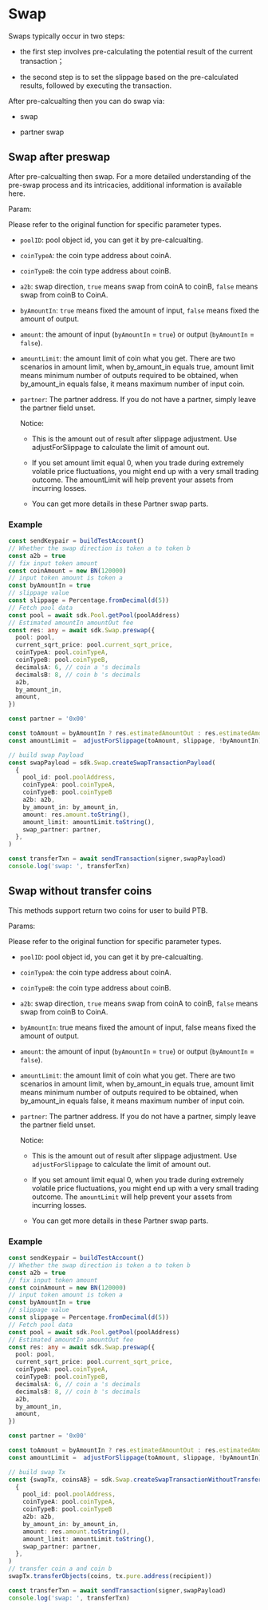 # Swap

Swaps typically occur in two steps:

- the first step involves pre-calculating the potential result of the current transaction；

- the second step is to set the slippage based on the pre-calculated results, followed by executing the transaction.

After pre-calcualting then you can do swap via:

- swap

- partner swap

## Swap after preswap

After pre-calcualting then swap. For a more detailed understanding of the pre-swap process and its intricacies, additional information is available here.

Param:

Please refer to the original function for specific parameter types.

- `poolID`: pool object id, you can get it by pre-calcualting.

- `coinTypeA`: the coin type address about coinA.

- `coinTypeB`: the coin type address about coinB.

- `a2b`: swap direction, `true` means swap from coinA to coinB, `false` means swap from coinB to CoinA.

- `byAmountIn`: `true` means fixed the amount of input, `false` means fixed the amount of output.

- `amount`: the amount of input (`byAmountIn` = `true`) or output (`byAmountIn` = `false`).

- `amountLimit`: the amount limit of coin what you get. There are two scenarios in amount limit, when by_amount_in equals true, amount limit means minimum number of outputs required to be obtained, when by_amount_in equals false, it means maximum number of input coin.

- `partner`: The partner address. If you do not have a partner, simply leave the partner field unset.

  Notice:
  - This is the amount out of result after slippage adjustment. Use adjustForSlippage to calculate the limit of amount out.

  - If you set amount limit equal 0, when you trade during extremely volatile price fluctuations, you might end up with a very small trading outcome. The amountLimit will help prevent your assets from incurring losses.

  - You can get more details in these Partner swap parts.

### Example

```typescript
const sendKeypair = buildTestAccount()
// Whether the swap direction is token a to token b
const a2b = true
// fix input token amount
const coinAmount = new BN(120000)
// input token amount is token a
const byAmountIn = true
// slippage value
const slippage = Percentage.fromDecimal(d(5))
// Fetch pool data
const pool = await sdk.Pool.getPool(poolAddress)
// Estimated amountIn amountOut fee
const res: any = await sdk.Swap.preswap({
  pool: pool,
  current_sqrt_price: pool.current_sqrt_price,
  coinTypeA: pool.coinTypeA,
  coinTypeB: pool.coinTypeB,
  decimalsA: 6, // coin a 's decimals
  decimalsB: 8, // coin b 's decimals
  a2b,
  by_amount_in,
  amount,
})

const partner = '0x00'

const toAmount = byAmountIn ? res.estimatedAmountOut : res.estimatedAmountIn
const amountLimit =  adjustForSlippage(toAmount, slippage, !byAmountIn)

// build swap Payload
const swapPayload = sdk.Swap.createSwapTransactionPayload(
  {
    pool_id: pool.poolAddress,
    coinTypeA: pool.coinTypeA,
    coinTypeB: pool.coinTypeB
    a2b: a2b,
    by_amount_in: by_amount_in,
    amount: res.amount.toString(),
    amount_limit: amountLimit.toString(),
    swap_partner: partner,
  },
)

const transferTxn = await sendTransaction(signer,swapPayload)
console.log('swap: ', transferTxn)
```

## Swap without transfer coins

This methods support return two coins for user to build PTB.

Params:

Please refer to the original function for specific parameter types.

- `poolID`: pool object id, you can get it by pre-calcualting.

- `coinTypeA`: the coin type address about coinA.

- `coinTypeB`: the coin type address about coinB.

- `a2b`: swap direction, `true` means swap from coinA to coinB, `false` means swap from coinB to CoinA.

- `byAmountIn`: true means fixed the amount of input, false means fixed the amount of output.

- `amount`: the amount of input (`byAmountIn` = `true`) or output (`byAmountIn` = `false`).

- `amountLimit`: the amount limit of coin what you get. There are two scenarios in amount limit, when by_amount_in equals true, amount limit means minimum number of outputs required to be obtained, when by_amount_in equals false, it means maximum number of input coin.

- `partner`: The partner address. If you do not have a partner, simply leave the partner field unset.

  Notice:
  - This is the amount out of result after slippage adjustment. Use `adjustForSlippage` to calculate the limit of amount out.

  - If you set amount limit equal 0, when you trade during extremely volatile price fluctuations, you might end up with a very small trading outcome. The `amountLimit` will help prevent your assets from incurring losses.

  - You can get more details in these Partner swap parts.

### Example

```typescript
const sendKeypair = buildTestAccount()
// Whether the swap direction is token a to token b
const a2b = true
// fix input token amount
const coinAmount = new BN(120000)
// input token amount is token a
const byAmountIn = true
// slippage value
const slippage = Percentage.fromDecimal(d(5))
// Fetch pool data
const pool = await sdk.Pool.getPool(poolAddress)
// Estimated amountIn amountOut fee
const res: any = await sdk.Swap.preswap({
  pool: pool,
  current_sqrt_price: pool.current_sqrt_price,
  coinTypeA: pool.coinTypeA,
  coinTypeB: pool.coinTypeB,
  decimalsA: 6, // coin a 's decimals
  decimalsB: 8, // coin b 's decimals
  a2b,
  by_amount_in,
  amount,
})

const partner = '0x00'

const toAmount = byAmountIn ? res.estimatedAmountOut : res.estimatedAmountIn
const amountLimit =  adjustForSlippage(toAmount, slippage, !byAmountIn)

// build swap Tx
const {swapTx, coinsAB} = sdk.Swap.createSwapTransactionWithoutTransferCoinsPayload(
  {
    pool_id: pool.poolAddress,
    coinTypeA: pool.coinTypeA,
    coinTypeB: pool.coinTypeB
    a2b: a2b,
    by_amount_in: by_amount_in,
    amount: res.amount.toString(),
    amount_limit: amountLimit.toString(),
    swap_partner: partner,
  },
)
// transfer coin a and coin b
swapTx.transferObjects(coins, tx.pure.address(recipient))

const transferTxn = await sendTransaction(signer,swapPayload)
console.log('swap: ', transferTxn)
```
